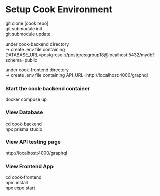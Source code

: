 # Setup Cook Environment
git clone [cook repo]<br/>
git submodule init<br/>
git submodule update<br/>

under cook-backend directory<br/>
-> create .env file containing DATABASE_URL=postgresql://postgres:group18@localhost:5432/mydb?schema=public

under cook-frontend directory<br/>
-> create .env file containing API_URL=http://localhost:4000/graphql

### Start the cook-backend container
docker compose up 

### View Database
cd cook-backend  
npx prisma studio

### View API testing page
http://localhost:4000/graphql

### View Frontend App
cd cook-frontend  
npm install  
npx expo start




